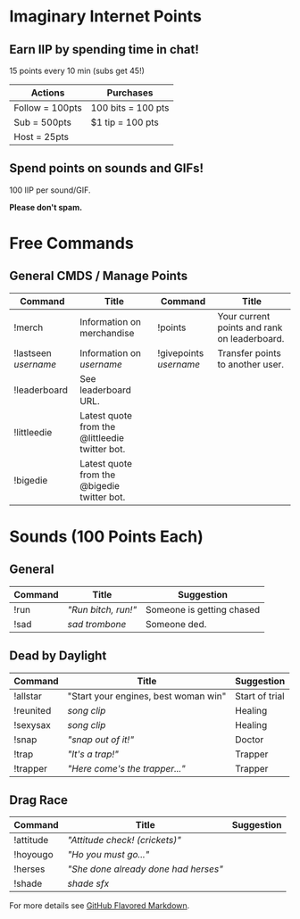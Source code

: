 # Imaginary Internet Points

## Earn IIP by spending time in chat!

15 points every 10 min (subs get 45!)

Actions | Purchases
------- | -------
Follow = 100pts | 100 bits = 100 pts
Sub = 500pts | $1 tip = 100 pts
Host = 25pts |
 
## Spend points on sounds and GIFs!

100 IIP per sound/GIF.

__**Please don't spam.**__
 
 
 
# Free Commands

## General CMDS / Manage Points

Command | Title | Command | Title
------- | ------- | ------- | -------
!merch | Information on merchandise | !points | Your current points and rank on leaderboard.
!lastseen *username* | Information on *username* | !givepoints *username* | Transfer points to another user.
!leaderboard | See leaderboard URL. | |
!littleedie | Latest quote from the @littleedie twitter bot. | |
!bigedie | Latest quote from the @bigedie twitter bot. | |


# Sounds (100 Points Each)

## General

Command | Title | Suggestion
----- | ----- | -----
!run | *"Run bitch, run!"* | Someone is getting chased
!sad | *sad trombone* | Someone ded.

## Dead by Daylight

Command | Title | Suggestion
----- | ----- | -----
!allstar | "Start your engines, best woman win" | Start of trial
!reunited | *song clip* | Healing
!sexysax | *song clip* | Healing
!snap | *"snap out of it!"* | Doctor
!trap | *"It's a trap!"* | Trapper
!trapper | *"Here come's the trapper..."* | Trapper

## Drag Race

Command | Title | Suggestion
----- | ----- | -----
!attitude | *"Attitude check! (crickets)"* | 
!hoyougo | *"Ho you must go..."* | 
!herses | *"She done already done had herses"* | 
!shade | *shade sfx* | 


For more details see [GitHub Flavored Markdown](https://guides.github.com/features/mastering-markdown/).
